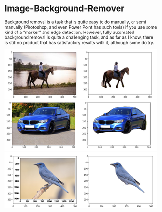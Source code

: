 # Image-Background-Remover
Background removal is a task that is quite easy to do manually, or semi manually (Photoshop, and even Power Point has such tools) if you use some kind of a “marker” and edge detection. However, fully automated background removal is quite a challenging task, and as far as I know, there is still no product that has satisfactory results with it, although some do try.

![dataset](./pic1.png)
![dataset](./pic2.png)
![dataset](./pic3.png)
